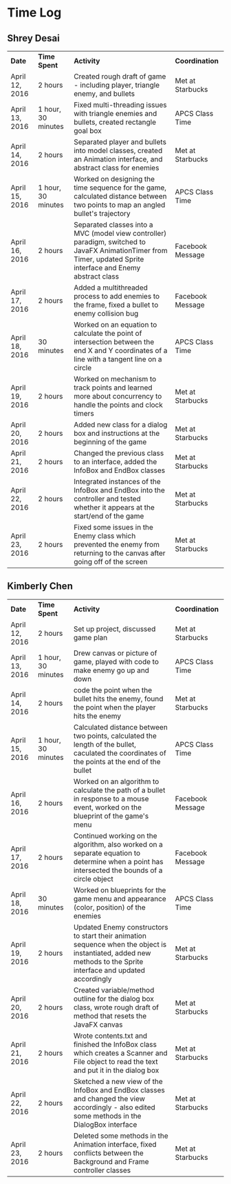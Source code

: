 # Time Log

## Shrey Desai

<table>
	<tr>
		<td><b>Date</b></td>
		<td><b>Time Spent</b></td>
		<td><b>Activity</b></td>
		<td><b>Coordination</b></td>
	</tr>
	<tr>
		<td>April 12, 2016</td>
		<td>2 hours</td>
		<td>Created rough draft of game - including player, triangle enemy, and bullets</td>
		<td>Met at Starbucks</td>
	</tr>
	<tr>
		<td>April 13, 2016</td>
		<td>1 hour, 30 minutes</td>
		<td>Fixed multi-threading issues with triangle enemies and bullets, created rectangle goal box</td>
		<td>APCS Class Time</td>
	</tr>
	<tr>
		<td>April 14, 2016</td>
		<td>2 hours</td>
		<td>Separated player and bullets into model classes, created an Animation interface, and abstract class for enemies</td>
		<td>Met at Starbucks</td>
	</tr>
	<tr>
		<td>April 15, 2016</td>
		<td>1 hour, 30 minutes</td>
		<td>Worked on designing the time sequence for the game, calculated distance between two points to map an angled bullet's trajectory</td>
		<td>APCS Class Time</td>
	</tr>
	<tr>
		<td>April 16, 2016</td>
		<td>2 hours</td>
		<td>Separated classes into a MVC (model view controller) paradigm, switched to JavaFX AnimationTimer from Timer, updated Sprite interface and Enemy abstract class</td>
		<td>Facebook Message</td>
	</tr>
	<tr>
		<td>April 17, 2016</td>
		<td>2 hours</td>
		<td>Added a multithreaded process to add enemies to the frame, fixed a bullet to enemy collision bug</td>
		<td>Facebook Message</td>
	</tr>
	<tr>
		<td>April 18, 2016</td>
		<td>30 minutes</td>
		<td>Worked on an equation to calculate the point of intersection between the end X and Y coordinates of a line with a tangent line on a circle</td>
		<td>APCS Class Time</td>
	</tr>
	<tr>
		<td>April 19, 2016</td>
		<td>2 hours</td>
		<td>Worked on mechanism to track points and learned more about concurrency to handle the points and clock timers</td>
		<td>Met at Starbucks</td>
	</tr>
	<tr>
		<td>April 20, 2016</td>
		<td>2 hours</td>
		<td>Added new class for a dialog box and instructions at the beginning of the game</td>
		<td>Met at Starbucks</td>
	</tr>
	<tr>
		<td>April 21, 2016</td>
		<td>2 hours</td>
		<td>Changed the previous class to an interface, added the InfoBox and EndBox classes</td>
		<td>Met at Starbucks</td>
	</tr>
	<tr>
		<td>April 22, 2016</td>
		<td>2 hours</td>
		<td>Integrated instances of the InfoBox and EndBox into the controller and tested whether
		it appears at the start/end of the game</td>
		<td>Met at Starbucks</td>
	</tr>
	<tr>
		<td>April 23, 2016</td>
		<td>2 hours</td>
		<td>Fixed some issues in the Enemy class which prevented the enemy from returning to the canvas after going off of the screen</td>
		<td>Met at Starbucks</td>
	</tr>
</table>

## Kimberly Chen

<table>
	<tr>
		<td><b>Date</b></td>
		<td><b>Time Spent</b></td>
		<td><b>Activity</b></td>
		<td><b>Coordination</b></td>
	</tr>
	<tr>
		<td>April 12, 2016</td>
		<td>2 hours</td>
		<td>Set up project, discussed game plan</td>
		<td>Met at Starbucks</td>
	</tr>
	<tr>
		<td>April 13, 2016</td>
		<td>1 hour, 30 minutes</td>
		<td>Drew canvas or picture of game, played with code to make enemy go up and down</td>
		<td>APCS Class Time</td>
	</tr>
	<tr>
		<td>April 14, 2016</td>
		<td>2 hours</td>
		<td>code the point when the bullet hits the enemy, found the point when the player hits the enemy</td>
		<td>Met at Starbucks</td>
	</tr>
	<tr>
		<td>April 15, 2016</td>
		<td>1 hour, 30 minutes</td>
		<td>Calculated distance between two points, calculated the length of the bullet, caculated the coordinates of the points at the end of the bullet</td>
		<td>APCS Class Time</td>
	</tr>
	<tr>
		<td>April 16, 2016</td>
		<td>2 hours</td>
		<td>Worked on an algorithm to calculate the path of a bullet in response to a mouse event, worked on the blueprint of the game's menu</td>
		<td>Facebook Message</td>
	</tr>
	<tr>
		<td>April 17, 2016</td>
		<td>2 hours</td>
		<td>Continued working on the algorithm, also worked on a separate equation to determine when a point has intersected the bounds of a circle object</td>
		<td>Facebook Message</td>
	</tr>
	<tr>
		<td>April 18, 2016</td>
		<td>30 minutes</td>
		<td>Worked on blueprints for the game menu and appearance (color, position) of the enemies</td>
		<td>APCS Class Time</td>
	</tr>
	<tr>
		<td>April 19, 2016</td>
		<td>2 hours</td>
		<td>Updated Enemy constructors to start their animation sequence when the object is instantiated, added new methods to the Sprite interface and updated accordingly</td>
		<td>Met at Starbucks</td>
	</tr>
	<tr>
		<td>April 20, 2016</td>
		<td>2 hours</td>
		<td>Created variable/method outline for the dialog box class, wrote rough draft of method that resets the JavaFX canvas</td>
		<td>Met at Starbucks</td>
	</tr>
	<tr>
		<td>April 21, 2016</td>
		<td>2 hours</td>
		<td>Wrote contents.txt and finished the InfoBox class which creates a Scanner and File object to read the text and put it in the dialog box</td>
		<td>Met at Starbucks</td>
	</tr>
	<tr>
		<td>April 22, 2016</td>
		<td>2 hours</td>
		<td>Sketched a new view of the InfoBox and EndBox classes and changed the view accordingly - also edited some methods in the DialogBox interface</td>
		<td>Met at Starbucks</td>
	</tr>
	<tr>
		<td>April 23, 2016</td>
		<td>2 hours</td>
		<td>Deleted some methods in the Animation interface, fixed conflicts between the Background and Frame controller classes</td>
		<td>Met at Starbucks</td>
	</tr>
</table>
